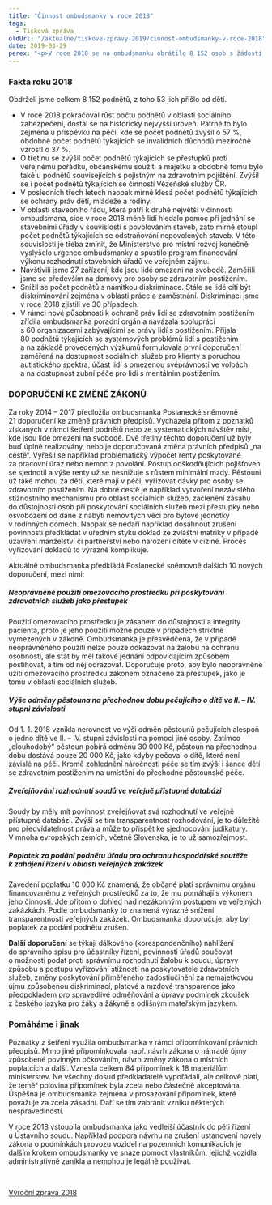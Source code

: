 ```yaml
---
title: "Činnost ombudsmanky v roce 2018"
tags:
  - Tisková zpráva
oldUrl: "/aktualne/tiskove-zpravy-2019/cinnost-ombudsmanky-v-roce-2018"
date: 2019-03-29
perex: "<p>V roce 2018 se na ombudsmanku obrátilo 8 152 osob s žádostí o pomoc a radu. Opět se zvýšil podíl podnětů v působnosti (na 69 %). Ombudsmanka a její zástupce vyřídili 8 115 podnětů, v 513 případech zjistili pochybení, která se ve 488 případech podařilo napravit. Ve 30 případech zjistila diskriminaci. V průběhu roku ombudsmanka uskutečnila systematické návštěvy 27 zařízení, v nichž jsou lidé omezeni na svobodě, zaměřila se zejména na domovy pro lidi s postižením. Od 1. 1. 2018 také ombudsmanka vykonávala působnost jako monitorovací orgán pro práva lidí se zdravotním postižením.</p>"
---
```


<!-- imported from the old website -->

<h3>Fakta roku 2018</h3><p>Obdrželi jsme celkem 8 152 podnětů, z toho 53 jich přišlo od dětí.</p><ul><li>V roce 2018 pokračoval růst počtu podnětů v oblasti sociálního zabezpečení, dostal se na historicky nejvyšší úroveň. Patrné to bylo zejména u příspěvku na péči, kde se počet podnětů zvýšil o 57 %, obdobně počet podnětů týkajících se invalidních důchodů meziročně vzrostl o 37 %. </li><li>O třetinu se zvýšil počet podnětů týkajících se přestupků proti veřejnému pořádku, občanskému soužití a majetku a obdobně tomu bylo také u podnětů souvisejících s pojistným na zdravotním pojištění. Zvýšil se i počet podnětů týkajících se činnosti Vězeňské služby ČR.</li><li>V posledních třech letech naopak mírně klesá počet podnětů týkajících se ochrany práv dětí, mládeže a rodiny. </li><li>V oblasti stavebního řádu, která patří k druhé největší v činnosti ombudsmana, sice v roce 2018 méně lidí hledalo pomoc při jednání se stavebními úřady v souvislosti s povolováním staveb, zato mírně stoupl počet podnětů týkajících se odstraňování nepovolených staveb. V této souvislosti je třeba zmínit, že Ministerstvo pro místní rozvoj konečně vyslyšelo urgence ombudsmanky a spustilo program financování výkonu rozhodnutí stavebních úřadů ve veřejném zájmu.</li><li>Navštívili jsme 27 zařízení, kde jsou lidé omezeni na svobodě. Zaměřili jsme se především na domovy pro osoby se zdravotním postižením.</li><li>Snížil se počet podnětů s námitkou diskriminace. Stále se lidé cítí být diskriminování zejména v oblasti práce a zaměstnání. Diskriminaci jsme v roce 2018 zjistili ve 30 případech.</li><li>V rámci nové působnosti k ochraně práv lidí se zdravotním postižením zřídila ombudsmanka poradní orgán a navázala spolupráci s 60 organizacemi zabývajícími se právy lidí s postižením. Přijala 80 podnětů týkajících se systémových problémů lidí s postižením a na základě provedených výzkumů formulovala první doporučení zaměřená na dostupnost sociálních služeb pro klienty s poruchou autistického spektra, účast lidí s omezenou svéprávností ve volbách a na dostupnost zubní péče pro lidi s mentálním postižením.</li></ul><h3>DOPORUČENÍ KE ZMĚNĚ ZÁKONŮ</h3><p>Za roky 2014 – 2017 předložila ombudsmanka Poslanecké sněmovně 21 doporučení ke změně právních předpisů. Vycházela přitom z poznatků získaných v rámci šetření podnětů nebo ze systematických návštěv míst, kde jsou lidé omezeni na svobodě. Dvě třetiny těchto doporučení už byly buď úplně realizovány, nebo je doporučovaná změna právních předpisů „na cestě“. Vyřešil se například problematický výpočet renty poskytované za pracovní úraz nebo nemoc z povolání. Postup odškodňujících pojišťoven se sjednotil a výše renty už se nesnižuje s růstem minimální mzdy. Pěstouni už také mohou za děti, které mají v péči, vyřizovat dávky pro osoby se zdravotním postižením. Na dobré cestě je například vytvoření nezávislého stížnostního mechanismu pro oblast sociálních služeb, začlenění zásahu do důstojnosti osob při poskytování sociálních služeb mezi přestupky nebo osvobození od daně z nabytí nemovitých věcí pro bytové jednotky v rodinných domech. Naopak se nedaří například dosáhnout zrušení povinnosti předkládat v úředním styku doklad ze zvláštní matriky v případě uzavření manželství či partnerství nebo narození dítěte v cizině. Proces vyřizování dokladů to výrazně komplikuje.</p><p>Aktuálně ombudsmanka předkládá Poslanecké sněmovně dalších 10 nových doporučení, mezi nimi:</p><h5>Neoprávněné použití omezovacího prostředku při poskytování zdravotních služeb jako přestupek</h5><p>Použití omezovacího prostředku je zásahem do důstojnosti a integrity pacienta, proto je jeho použití možné pouze v případech striktně vymezených v zákoně. Ombudsmanka je přesvědčená, že v případě neoprávněného použití nelze pouze odkazovat na žalobu na ochranu osobnosti, ale stát by měl takové jednání odpovídajícím způsobem postihovat, a tím od něj odrazovat. Doporučuje proto, aby bylo neoprávněné užití omezovacího prostředku zákonem označeno za přestupek, jako je tomu v oblasti sociálních služeb.</p><h5>Výše odměny pěstouna na přechodnou dobu pečujícího o dítě ve II. – IV. stupni závislosti</h5><p>Od 1. 1. 2018 vznikla nerovnost ve výši odměn pěstounů pečujících alespoň o jedno dítě ve II. – IV. stupni závislosti na pomoci jiné osoby. Zatímco „dlouhodobý“ pěstoun pobírá odměnu 30 000 Kč, pěstoun na přechodnou dobu dostává pouze 20 000 Kč, jako kdyby pečoval o dítě, které není závislé na péči. Kromě zohlednění náročnosti péče se tím zvýší i šance dětí se zdravotním postižením na umístění do přechodné pěstounské péče.</p><h5>Zveřejňování rozhodnutí soudů ve veřejně přístupné databázi</h5><p>Soudy by měly mít povinnost zveřejňovat svá rozhodnutí ve veřejně přístupné databázi. Zvýší se tím transparentnost rozhodování, je to důležité pro předvídatelnost práva a může to přispět ke sjednocování judikatury. V mnoha evropských zemích, včetně Slovenska, je to už samozřejmost. </p><h5>Poplatek za podání podnětu úřadu pro ochranu hospodářské soutěže k zahájení řízení v oblasti veřejných zakázek</h5><p>Zavedení poplatku 10 000 Kč znamená, že občané platí správnímu orgánu financovanému z veřejných prostředků za to, že mu pomáhají s výkonem jeho činnosti. Jde přitom o dohled nad nezákonným postupem ve veřejných zakázkách. Podle ombudsmanky to znamená výrazné snížení transparentnosti veřejných zakázek. Ombudsmanka doporučuje, aby byl poplatek za podání podnětu zrušen.</p><p><strong>Další doporučení</strong> se týkají dálkového (korespondenčního) nahlížení do správního spisu pro účastníky řízení, povinnosti úřadů poučovat o možnosti podat proti správnímu rozhodnutí žalobu k soudu, úpravy způsobu a postupu vyřizování stížností na poskytovatele zdravotních služeb, změny poskytování přiměřeného zadostiučinění za nemajetkovou újmu způsobenou diskriminací, platové a mzdové transparence jako předpokladem pro spravedlivé odměňování a úpravy podmínek zkoušek z českého jazyka pro žáky a žákyně s odlišným mateřským jazykem.</p><h3>Pomáháme i jinak</h3><p>Poznatky z šetření využila ombudsmanka v rámci připomínkování právních předpisů. Mimo jiné připomínkovala např. návrh zákona o náhradě újmy způsobené povinným očkováním, návrh změny zákona o místních poplatcích a další. Vznesla celkem 84 připomínek k 18 materiálům ministerstev. Ne všechny dosud předkladatelé vypořádali, ale celkově platí, že téměř polovina připomínek byla zcela nebo částečně akceptována. Úspěšná je ombudsmanka zejména v prosazování připomínek, které považuje za zcela zásadní. Daří se tím zabránit vzniku některých nespravedlností.</p><p>V roce 2018 vstoupila ombudsmanka jako vedlejší účastník do pěti řízení u Ústavního soudu. Například podpora návrhu na zrušení ustanovení novely zákona o podmínkách provozu vozidel na pozemních komunikacích je dalším krokem ombudsmanky ve snaze pomoct vlastníkům, jejichž vozidla administrativně zanikla a nemohou je legálně používat.</p><p>  </p><p><a href="/uploads-import/zpravy_pro_poslaneckou_snemovnu/Vyrocni_zprava_2018.pdf" target="_blank">Výroční zpráva 2018</a></p>
